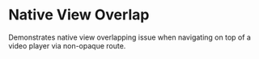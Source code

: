 # Native View Overlap

Demonstrates native view overlapping issue when navigating on top of a video player via non-opaque route.

